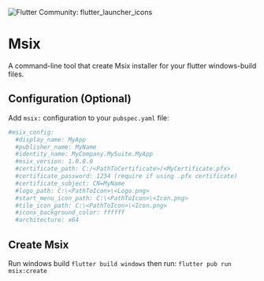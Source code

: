![Flutter Community: flutter_launcher_icons](https://news.thewindowsclub.com/wp-content/uploads/2018/07/MSIX.jpg)

# Msix

A command-line tool that create Msix installer for your flutter windows-build files.

## Configuration (Optional)
Add `msix:` configuration to your `pubspec.yaml` file:
```yaml
#msix_config:
  #display_name: MyApp
  #publisher_name: MyName
  #identity_name: MyCompany.MySuite.MyApp
  #msix_version: 1.0.0.0
  #certificate_path: C:/<PathToCertificate>/<MyCertificate.pfx>
  #certificate_password: 1234 (require if using .pfx certificate)
  #certificate_subject: CN=MyName
  #logo_path: C:\<PathToIcon>\<Logo.png>
  #start_menu_icon_path: C:\<PathToIcon>\<Icon.png>
  #tile_icon_path: C:\<PathToIcon>\<Icon.png>
  #icons_background_color: ffffff
  #architecture: x64
```
## Create Msix 
Run windows build `flutter build windows` then run: `flutter pub run msix:create`